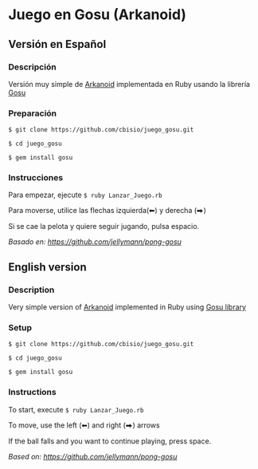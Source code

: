 # Juego en Gosu (Arkanoid)

## Versión en Español

### Descripción
Versión muy simple de [Arkanoid](https://es.wikipedia.org/wiki/Arkanoid) implementada en Ruby usando la librería [Gosu](https://www.libgosu.org/)

### Preparación

```
$ git clone https://github.com/cbisio/juego_gosu.git

$ cd juego_gosu

$ gem install gosu
```

### Instrucciones
Para empezar, ejecute `$ ruby Lanzar_Juego.rb`

Para moverse, utilice las flechas izquierda(⬅) y derecha (⮕)

Si se cae la pelota y quiere seguir jugando, pulsa espacio.


*Basado en: https://github.com/jellymann/pong-gosu*

## English version

### Description
Very simple version of [Arkanoid](https://en.wikipedia.org/wiki/Arkanoid) implemented in Ruby using [Gosu library](https://www.libgosu.org/)

### Setup

```
$ git clone https://github.com/cbisio/juego_gosu.git

$ cd juego_gosu

$ gem install gosu
```

### Instructions
To start, execute `$ ruby Lanzar_Juego.rb`

To move, use the left (⬅) and right (⮕) arrows

If the ball falls and you want to continue playing, press space.




*Based on: https://github.com/jellymann/pong-gosu*



